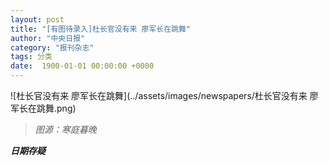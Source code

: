 ```yaml
---
layout: post
title: "[有图待录入]杜长官没有来 廖军长在跳舞"
author: "中央日报"
category: "报刊杂志"
tags: 分类
date:  1900-01-01 00:00:00 +0000
---
```


![杜长官没有来 廖军长在跳舞](../assets/images/newspapers/杜长官没有来 廖军长在跳舞.png)


> *图源：寒庭暮晚*


***日期存疑***
